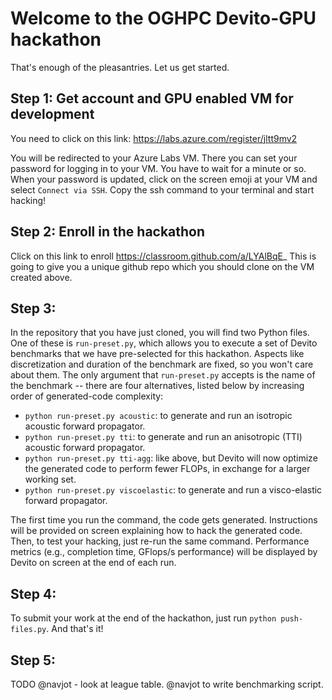 # Welcome to the OGHPC Devito-GPU hackathon


That's enough of the pleasantries. Let us get started.

## Step 1: Get account and GPU enabled VM for development
You need to click on this link:
https://labs.azure.com/register/jltt9mv2

You will be redirected to your Azure Labs VM.
There you can set your password for logging in to your VM.
You have to wait for a minute or so.
When your password is updated, click on the screen emoji at your VM and select
`Connect via SSH`. Copy the ssh command to your terminal
and start hacking!

## Step 2: Enroll in the hackathon
Click on this link to enroll
https://classroom.github.com/a/LYAlBqE_
This is going to give you a unique github repo which you should clone on the VM created above.

## Step 3:
In the repository that you have just cloned, you will find two Python files.
One of these is `run-preset.py`, which allows you to execute a set of Devito
benchmarks that we have pre-selected for this hackathon. Aspects like
discretization and duration of the benchmark are fixed, so you won't care about
them. The only argument that `run-preset.py` accepts is the name of the
benchmark -- there are four alternatives, listed below by increasing order of
generated-code complexity:

* `python run-preset.py acoustic`: to generate and run an isotropic acoustic
  forward propagator.
* `python run-preset.py tti`: to generate and run an anisotropic (TTI) acoustic
  forward propagator.
* `python run-preset.py tti-agg`: like above, but Devito will now optimize the
  generated code to perform fewer FLOPs, in exchange for a larger working set.
* `python run-preset.py viscoelastic`: to generate and run a visco-elastic
  forward propagator.

The first time you run the command, the code gets generated. Instructions will
be provided on screen explaining how to hack the generated code. Then, to test
your hacking, just re-run the same command. Performance metrics (e.g.,
completion time, GFlops/s performance) will be displayed by Devito on screen at
the end of each run.

## Step 4:
To submit your work at the end of the hackathon, just run `python
push-files.py`.  And that's it!

## Step 5:
TODO @navjot - look at league table. @navjot to write benchmarking script.
